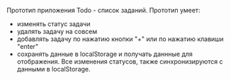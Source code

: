 Прототип приложения Todo - список заданий.
Прототип умеет:
- изменять статус задачи
- удалять задачу на совсем
- добавлять задачу по нажатию кнопки "+" или по нажатию клавиши "enter"
- сохранять данные в localStorage и получать даннные для отображения.
Все изменения статусов, также синхронизируются с данными в localStorage.
